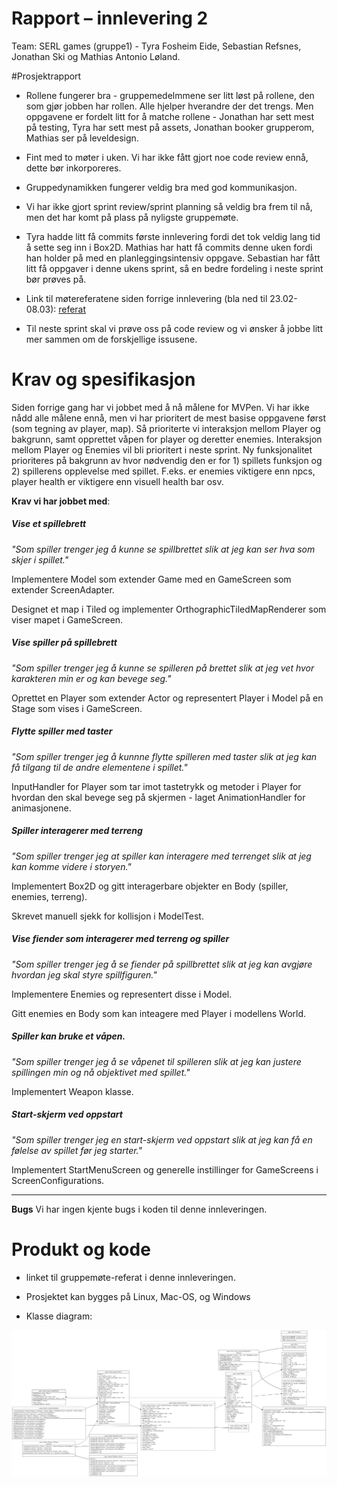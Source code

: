 # Rapport – innlevering 2
Team: SERL games (gruppe1) - Tyra Fosheim Eide, Sebastian Refsnes, Jonathan Ski og Mathias Antonio Løland.

#Prosjektrapport

* Rollene fungerer bra - gruppemedelmmene ser litt løst på rollene, den som gjør jobben har rollen. Alle hjelper hverandre der det trengs. Men oppgavene er fordelt litt for å matche rollene - Jonathan har sett mest på testing, Tyra har sett mest på assets, Jonathan booker grupperom, Mathias ser på leveldesign.

* Fint med to møter i uken. Vi har ikke fått gjort noe code review ennå, dette bør inkorporeres.

* Gruppedynamikken fungerer veldig bra med god kommunikasjon.

* Vi har ikke gjort sprint review/sprint planning så veldig bra frem til nå, men det har komt på plass på nyligste gruppemøte.

* Tyra hadde litt få commits første innlevering fordi det tok veldig lang tid å sette seg inn i Box2D. Mathias har hatt få commits denne uken fordi han holder på med en planleggingsintensiv oppgave. Sebastian har fått litt få oppgaver i denne ukens sprint, så en bedre fordeling i neste sprint bør prøves på.

* Link til møtereferatene siden forrige innlevering (bla ned til 23.02-08.03): [referat](../GRUPPEMØTER.md)

* Til neste sprint skal vi prøve oss på code review og vi ønsker å jobbe litt mer sammen om de forskjellige issusene.

# Krav og spesifikasjon

Siden forrige gang har vi jobbet med å nå målene for MVPen. Vi har ikke nådd alle målene ennå, men vi har prioritert de mest basise oppgavene først (som tegning av player, map). Så prioriterte vi interaksjon mellom Player og bakgrunn, samt opprettet våpen for player og deretter enemies.
Interaksjon mellom Player og Enemies vil bli prioritert i neste sprint.
Ny funksjonalitet prioriteres på bakgrunn av hvor nødvendig den er for 1) spillets funksjon og 2) spillerens opplevelse med spillet. F.eks. er enemies viktigere enn npcs, player health er viktigere enn visuell health bar osv.

**Krav vi har jobbet med**:
##### Vise et spillebrett
*"Som spiller trenger jeg å kunne se spillbrettet slik at jeg kan ser hva som skjer i spillet."*

Implementere Model som extender Game med en GameScreen som extender ScreenAdapter.

Designet et map i Tiled og implementer OrthographicTiledMapRenderer som viser mapet i GameScreen.

##### Vise spiller på spillebrett

*"Som spiller trenger jeg å kunne se spilleren på brettet slik at jeg vet hvor karakteren min er og kan bevege seg."* 

Oprettet en Player som extender Actor og representert Player i Model på en Stage som vises i GameScreen.

##### Flytte spiller med taster

*"Som spiller trenger jeg å kunnne flytte spilleren med taster slik at jeg kan få tilgang til de andre elementene i spillet."* 

InputHandler for Player som tar imot tastetrykk og metoder i Player for hvordan den skal bevege seg på skjermen - laget AnimationHandler for animasjonene.

##### Spiller interagerer med terreng

*"Som spiller trenger jeg at spiller kan interagere med terrenget slik at jeg kan komme videre i storyen."*

Implementert Box2D og gitt interagerbare objekter en Body (spiller, enemies, terreng).

Skrevet manuell sjekk for kollisjon i ModelTest.

##### Vise fiender som interagerer med terreng og spiller

*"Som spiller trenger jeg å se fiender på spillbrettet slik at jeg kan avgjøre hvordan jeg skal styre spillfiguren."*

Implementere Enemies og representert disse i Model.

Gitt enemies en Body som kan inteagere med Player i modellens World.

##### Spiller kan bruke et våpen.

*"Som spiller trenger jeg å se våpenet til spilleren slik at jeg kan justere spillingen min og nå objektivet med spillet."*

Implementert Weapon klasse.

##### Start-skjerm ved oppstart

*"Som spiller trenger jeg en start-skjerm ved oppstart slik at jeg kan få en følelse av spillet før jeg starter."* 

Implementert StartMenuScreen og generelle instillinger for GameScreens i ScreenConfigurations.

---

**Bugs**
Vi har ingen kjente bugs i koden til denne innleveringen.

# Produkt og kode
* linket til gruppemøte-referat i denne innleveringen.

* Prosjektet kan bygges på Linux, Mac-OS, og Windows

* Klasse diagram:

![Class Diagram](./Doxygraph_Oblig2.png?raw=true "Klasse Diagram")
